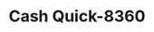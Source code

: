 ---
f_zip-code: 38017
f_state-code: TN
title: Cash Quick-8360
f_phone: 901-843-0133
f_city-only: Collierville
f_address: 610 W Poplar Ave Collierville
f_location-unique-id: '8360'
slug: cash-quick-8360
updated-on: '2024-05-30T13:46:58.046Z'
created-on: '2024-05-30T13:36:59.803Z'
published-on: '2024-05-30T13:54:32.469Z'
f_city-state: cms/city/collierville-tn.md
f_company: cms/company/cash-quick.md
f_state: cms/state/tennessee.md
layout: '[payday-loan].html'
tags: payday-loan
---
